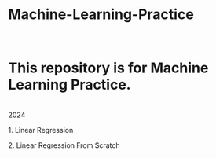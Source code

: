 # Machine-Learning-Practice
<br>
<h1>This repository is for Machine Learning Practice.</h1>
<br>
2024
<br>
<p>1. Linear Regression</p>
<p>2. Linear Regression From Scratch</p>
